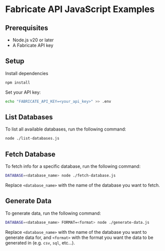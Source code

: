 # Fabricate API JavaScript Examples

## Prerequisites

- Node.js v20 or later
- A Fabricate API key

## Setup

Install dependencies

```bash
npm install
```

Set your API key:

```bash
echo "FABRICATE_API_KEY=<your_api_key>" >> .env
```

## List Databases

To list all available databases, run the following command:

```bash
node ./list-databases.js
```

## Fetch Database

To fetch info for a specific database, run the following command:

```bash
DATABASE=<database_name> node ./fetch-database.js
```

Replace `<database_name>` with the name of the database you want to fetch.

## Generate Data

To generate data, run the following command:

```bash
DATABASE=<database_name> FORMAT=<format> node ./generate-data.js
```

Replace `<database_name>` with the name of the database you want to generate data for, and `<format>` with the format you want the data to be generated in (e.g. `csv`, `sql`, etc...).
